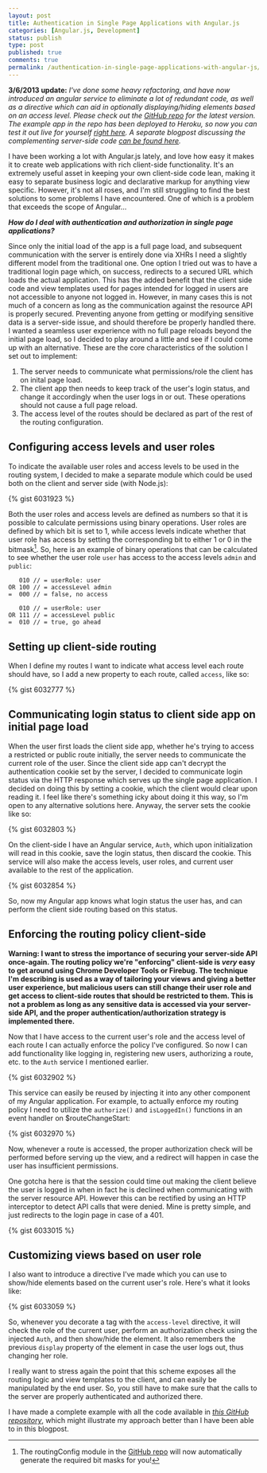 ```yaml
---
layout: post
title: Authentication in Single Page Applications with Angular.js
categories: [Angular.js, Development]
status: publish
type: post
published: true
comments: true
permalink: /authentication-in-single-page-applications-with-angular-js/
---
```

**3/6/2013 update:**
*I've done some heavy refactoring, and have now introduced an angular service to eliminate a lot of redundant code, as well as a directive which can aid in optionally displaying/hiding elements based on an access level. Please check out the [GitHub repo](https://github.com/fnakstad/angular-client-side-auth) for the latest version. The example app in the repo has been deployed to Heroku, so now you can test it out live for yourself [right here](http://angular-client-side-auth.herokuapp.com/). A separate blogpost discussing the complementing server-side code <a href="http://www.frederiknakstad.com/blog/2013/08/04/authentication-in-single-page-applications-with-angular.js-part-2/">can be found here</a>.*

I have been working a lot with Angular.js lately, and love how easy it makes it to create web applications with rich client-side functionality. It's an extremely useful asset in keeping your own client-side code lean, making it easy to separate business logic and declarative markup for anything view specific.  However, it's not all roses, and I'm still struggling to find the best solutions to some problems I have encountered. One of which is a problem that exceeds the scope of Angular...

***How do I deal with authentication and authorization in single page applications?***

Since only the initial load of the app is a full page load, and subsequent communication with the server is entirely done via XHRs I need a slightly different model from the traditional one. One option I tried out was to have a traditional login page which, on success, redirects to a secured URL which loads the actual application. This has the added benefit that the client side code and view templates used for pages intended for logged in users are not accessible to anyone not logged in. However, in many cases this is not much of a concern as long as the communication against the resource API is properly secured. Preventing anyone from getting or modifying sensitive data is a server-side issue, and should therefore be properly handled there. I wanted a seamless user experience with no full page reloads beyond the initial page load, so I decided to play around a little and see if I could come up with an alternative. These are the core characteristics of the solution I set out to implement:

1. The server needs to communicate what permissions/role the client has on inital page load.
2. The client app then needs to keep track of the user's login status, and change it accordingly when the user logs in or out. These operations should not cause a full page reload.
3. The access level of the routes should be declared as part of the rest of the routing configuration.

## Configuring access levels and user roles
To indicate the available user roles and access levels to be used in the routing system, I decided to make a separate module which could be used both on the client and server side (with Node.js):

{% gist 6031923 %}

Both the user roles and access levels are defined as numbers so that it is possible to calculate permissions using binary operations. User roles are defined by which bit is set to 1, while access levels indicate whether that user role has access by setting the corresponding bit to either 1 or 0 in the bitmask[^1]. So, here is an example of binary operations that can be calculated to see whether the user role `user` has access to the access levels `admin` and `public`:

```
   010 // = userRole: user
OR 100 // = accessLevel admin
=  000 // = false, no access

   010 // = userRole: user
OR 111 // = accessLevel public
=  010 // = true, go ahead
```

## Setting up client-side routing
When I define my routes I want to indicate what access level each route should have, so I add a new property to each route, called `access`, like so:

{% gist 6032777 %}

## Communicating login status to client side app on initial page load

When the user first loads the client side app, whether he's trying to access a restricted or public route initially, the server needs to communicate the current role of the user. Since the client side app can't decrypt the authentication cookie set by the server, I decided to communicate login status via the HTTP response which serves up the single page application. I decided on doing this by setting a cookie, which the client would clear upon reading it. I feel like there's something icky about doing it this way, so I'm open to any alternative solutions here. Anyway, the server sets the cookie like so:

{% gist 6032803 %}

On the client-side I have an Angular service, `Auth`, which upon initialization will read in this cookie, save the login status, then discard the cookie. This service will also make the access levels, user roles, and current user available to the rest of the application.

{% gist 6032854 %}

So, now my Angular app knows what login status the user has, and can perform the client side routing based on this status.

## Enforcing the routing policy client-side

**Warning: I want to stress the importance of securing your server-side API once-again. The routing policy we're "enforcing" client-side is *very* easy to get around using Chrome Developer Tools or Firebug. The technique I'm describing is used as a way of tailoring your views and giving a better user experience, but malicious users can still change their user role and get access to client-side routes that should be restricted to them. This is not a problem as long as any sensitive data is accessed via your server-side API, and the proper authentication/authorization strategy is implemented there.**

Now that I have access to the current user's role and the access level of each route I can actually enforce the policy I've configured. So now I can add functionality like logging in, registering new users, authorizing a route, etc. to the `Auth` service I mentioned earlier.

{% gist 6032902 %}

This service can easily be reused by injecting it into any other component of my Angular application. For example, to actually enforce my routing policy I need to utilize the `authorize()` and `isLoggedIn()` functions in an event handler on $routeChangeStart:

{% gist 6032970 %}

Now, whenever a route is accessed, the proper authorization check will be performed before serving up the view, and a redirect will happen in case the user has insufficient permissions.

One gotcha here is that the session could time out making the client believe the user is logged in when in fact he is declined when communicating with the server resource API. However this can be rectified by using an HTTP interceptor to detect API calls that were denied. Mine is pretty simple, and just redirects to the login page in case of a 401.

{% gist 6033015 %}

## Customizing views based on user role
I also want to introduce a directive I've made which you can use to show/hide elements based on the current user's role. Here's what it looks like:

{% gist 6033059 %}

So, whenever you decorate a tag with the `access-level` directive, it will check the role of the current user, perform an authorization check using the injected `Auth`, and then show/hide the element. It also remembers the previous `display` property of the element in case the user logs out, thus changing her role.

I really want to stress again the point that this scheme exposes all the routing logic and view templates to the client, and can easily be manipulated by the end user. So, you still have to make sure that the calls to the server are properly authenticated and authorized there.

I have made a complete example with all the code available in *[this GitHub repository](https://github.com/fnakstad/angular-client-side-auth)*, which might illustrate my approach better than I have been able to in this blogpost.

[^1]: The routingConfig module in the [GitHub repo](https://github.com/fnakstad/angular-client-side-auth) will now automatically generate the required bit masks for you!